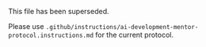 This file has been superseded.

Please use `.github/instructions/ai-development-mentor-protocol.instructions.md` for the current protocol.